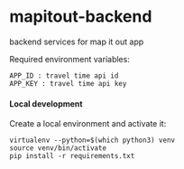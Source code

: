 # mapitout-backend
backend services for map it out app

Required environment variables:
```
APP_ID : travel time api id
APP_KEY : travel time api key
```

#### Local development ####

Create a local environment and activate it:
```
virtualenv --python=$(which python3) venv
source venv/bin/activate
pip install -r requirements.txt
```

